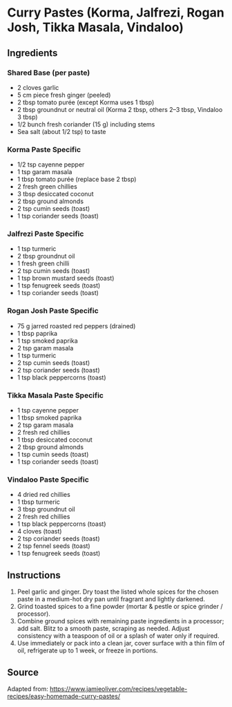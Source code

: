 # Curry Pastes (Korma, Jalfrezi, Rogan Josh, Tikka Masala, Vindaloo)

## Ingredients

### Shared Base (per paste)

- 2 cloves garlic
- 5 cm piece fresh ginger (peeled)
- 2 tbsp tomato purée (except Korma uses 1 tbsp)
- 2 tbsp groundnut or neutral oil (Korma 2 tbsp, others 2–3 tbsp, Vindaloo 3 tbsp)
- 1/2 bunch fresh coriander (15 g) including stems
- Sea salt (about 1/2 tsp) to taste

### Korma Paste Specific

- 1/2 tsp cayenne pepper
- 1 tsp garam masala
- 1 tbsp tomato purée (replace base 2 tbsp)
- 2 fresh green chillies
- 3 tbsp desiccated coconut
- 2 tbsp ground almonds
- 2 tsp cumin seeds (toast)
- 1 tsp coriander seeds (toast)

### Jalfrezi Paste Specific

- 1 tsp turmeric
- 2 tbsp groundnut oil
- 1 fresh green chilli
- 2 tsp cumin seeds (toast)
- 1 tsp brown mustard seeds (toast)
- 1 tsp fenugreek seeds (toast)
- 1 tsp coriander seeds (toast)

### Rogan Josh Paste Specific

- 75 g jarred roasted red peppers (drained)
- 1 tbsp paprika
- 1 tsp smoked paprika
- 2 tsp garam masala
- 1 tsp turmeric
- 2 tsp cumin seeds (toast)
- 2 tsp coriander seeds (toast)
- 1 tsp black peppercorns (toast)

### Tikka Masala Paste Specific

- 1 tsp cayenne pepper
- 1 tbsp smoked paprika
- 2 tsp garam masala
- 2 fresh red chillies
- 1 tbsp desiccated coconut
- 2 tbsp ground almonds
- 1 tsp cumin seeds (toast)
- 1 tsp coriander seeds (toast)

### Vindaloo Paste Specific

- 4 dried red chillies
- 1 tbsp turmeric
- 3 tbsp groundnut oil
- 2 fresh red chillies
- 1 tsp black peppercorns (toast)
- 4 cloves (toast)
- 2 tsp coriander seeds (toast)
- 2 tsp fennel seeds (toast)
- 1 tsp fenugreek seeds (toast)

## Instructions

1. Peel garlic and ginger. Dry toast the listed whole spices for the chosen paste in a medium-hot dry pan until fragrant and lightly darkened.
2. Grind toasted spices to a fine powder (mortar & pestle or spice grinder / processor).
3. Combine ground spices with remaining paste ingredients in a processor; add salt. Blitz to a smooth paste, scraping as needed. Adjust consistency with a teaspoon of oil or a splash of water only if required.
4. Use immediately or pack into a clean jar, cover surface with a thin film of oil, refrigerate up to 1 week, or freeze in portions.

## Source

Adapted from: https://www.jamieoliver.com/recipes/vegetable-recipes/easy-homemade-curry-pastes/
